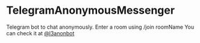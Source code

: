 # TelegramAnonymousMessenger
Telegram bot to chat anonymously.
Enter a room using /join roomName
You can check it at [@l3anonbot](https://t.me/l3anonbot)
